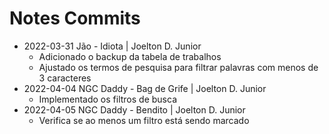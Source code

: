 # Notes Commits

* 2022-03-31 Jão - Idiota | Joelton D. Junior
  * Adicionado o backup da tabela de trabalhos
  * Ajustado os termos de pesquisa para filtrar palavras com menos de 3 caracteres
* 2022-04-04 NGC Daddy - Bag de Grife | Joelton D. Junior
  * Implementado os filtros de busca
* 2022-04-05 NGC Daddy - Bendito | Joelton D. Junior
  * Verifica se ao menos um filtro está sendo marcado